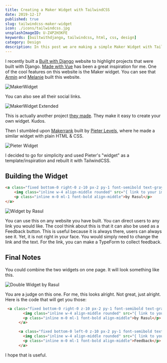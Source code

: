 ```yaml
---
title: Creating a Maker Widget with TailwindCSS
date: 2019-12-17
published: true
slug: tailwindcss-maker-widget
icon: ./icons/tailwindcss.jpg
unsplashImageID: U-Z4P2H3KFE
keywords: [builtwithdjango, tailwindcss, html, css, design]
category: Design
description: In this post we are making a simple Maker Widget with TailwindCSS.
---
```


I recently built a [Built with Django](https://builtwithdjango.com) website to highlight projects that were built with Django. [Made with Vue](https://madewithvuejs.com/) has been a great inspiration for me. One of the cool features on this website is the Maker widget. You can see that [Armin](https://twitter.com/arminulrich) and [Melanie](https://twitter.com/_feloidea) built this website.

![MakerWidget](https://i.imgur.com/MlifcG7.png)

You can also see all their social links.

![MakerWidget Extended](https://i.imgur.com/JtDzXQs.png)

This is actually another project [they made](https://makerwidget.com). They make it easy to create your own widget. Kudos.

Then I stumbled upon [Makerrank](https://makerrank.co/) built by [Pieter Levels](https://levels.io/), where he made a similar widget with plain HTML & CSS.

![Pieter Widget](https://i.imgur.com/xdHLq8U.png)

I decided to go for simplicity and used Pieter's "widget" as a template/inspiration and rebuilt it with TailwindCSS.

## Building the Widget

```html
<a class="fixed bottom-0 right-0 z-10 px-2 py-1 font-semibold text-gray-900 no-underline bg-yellow-300 border-t border-l border-white border-solid rounded-tl-lg" href="#">
    <img class="inline w-4 align-middle rounded" src="{ link to your image }" alt="">
    <p class="inline m-0 ml-1 font-bold align-middle">by Rasul</p>
</a>
```

![Widget by Rasul](https://i.imgur.com/yHqj19F.png)

You can use this on any website you have built. You can direct users to any link you would like. The cool think about this is that it can also be used as a Feedback button. This is useful because it is always there, users can always see it. Yet, it is not right in your face. You would simply need to change the link and the text. For the link, you can make a TypeForm to collect feedback.

## Final Notes

You could combine the two widgets on one page. It will look something like this.

![Double Widget by Rasul](https://i.imgur.com/tmo7Gbu.png)

You are a judge on this one. For me, this looks alright. Not great, just alright. Here is the code that will get you those:

```html
 <a class="fixed bottom-0 right-0 z-10 px-2 py-1 font-semibold text-gray-900 no-underline bg-yellow-300 border-t border-l border-white border-solid rounded-tl-lg" href="#">
        <img class="inline w-4 align-middle rounded" src="{ link to your image }" alt="">
        <p class="inline m-0 ml-1 font-bold align-middle">by Rasul</p>
      </a>

      <a class="fixed bottom-0 left-0 z-10 px-2 py-1 font-semibold text-gray-900 no-underline bg-yellow-300 border-t border-r border-white border-solid rounded-tr-lg" href="#">
        <img class="inline w-4 align-middle rounded" src="{ link to your image }" alt="">
        <p class="inline m-0 ml-1 font-bold align-middle">Feedback</p>
      </a>
```

I hope that is useful.